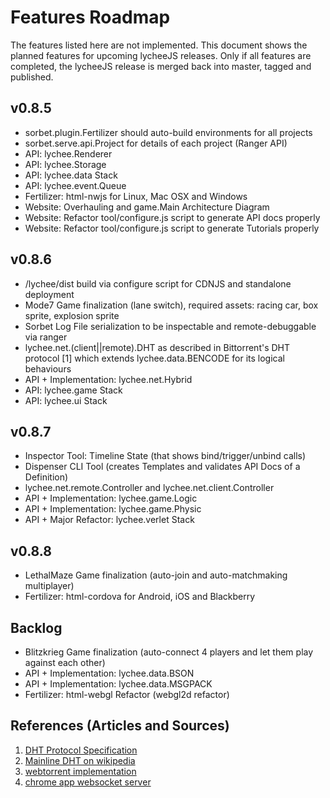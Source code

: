 
# Features Roadmap

The features listed here are not implemented.
This document shows the planned features for upcoming lycheeJS releases.
Only if all features are completed, the lycheeJS release is merged
back into master, tagged and published.


## v0.8.5


- sorbet.plugin.Fertilizer should auto-build environments for all projects
- sorbet.serve.api.Project for details of each project (Ranger API)
- API: lychee.Renderer
- API: lychee.Storage
- API: lychee.data Stack
- API: lychee.event.Queue
- Fertilizer: html-nwjs for Linux, Mac OSX and Windows
- Website: Overhauling and game.Main Architecture Diagram
- Website: Refactor tool/configure.js script to generate API docs properly
- Website: Refactor tool/configure.js script to generate Tutorials properly

## v0.8.6

- /lychee/dist build via configure script for CDNJS and standalone deployment
- Mode7 Game finalization (lane switch), required assets: racing car, box sprite, explosion sprite
- Sorbet Log File serialization to be inspectable and remote-debuggable via ranger
- lychee.net.(client||remote).DHT as described in Bittorrent's DHT protocol [1] which extends lychee.data.BENCODE for its logical behaviours
- API + Implementation: lychee.net.Hybrid
- API: lychee.game Stack
- API: lychee.ui Stack

## v0.8.7

- Inspector Tool: Timeline State (that shows bind/trigger/unbind calls)
- Dispenser CLI Tool (creates Templates and validates API Docs of a Definition)
- lychee.net.remote.Controller and lychee.net.client.Controller
- API + Implementation: lychee.game.Logic
- API + Implementation: lychee.game.Physic
- API + Major Refactor: lychee.verlet Stack

## v0.8.8

- LethalMaze Game finalization (auto-join and auto-matchmaking multiplayer)
- Fertilizer: html-cordova for Android, iOS and Blackberry

## Backlog

- Blitzkrieg Game finalization (auto-connect 4 players and let them play against each other)
- API + Implementation: lychee.data.BSON
- API + Implementation: lychee.data.MSGPACK
- Fertilizer: html-webgl Refactor (webgl2d refactor)


## References (Articles and Sources)

1. [DHT Protocol Specification](http://www.bittorrent.org/beps/bep_0005.html)
2. [Mainline DHT on wikipedia](http://en.wikipedia.org/wiki/Mainline_DHT#Routing_Table)
3. [webtorrent implementation](https://github.com/feross/bittorrent-dht)
4. [chrome app websocket server](https://github.com/GoogleChrome/chrome-app-samples/tree/master/samples/websocket-server)

